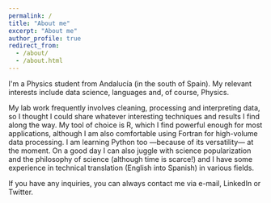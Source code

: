 ```yaml
---
permalink: /
title: "About me"
excerpt: "About me"
author_profile: true
redirect_from: 
  - /about/
  - /about.html
---
```


I'm a Physics student from Andalucía (in the south of Spain). My relevant interests include data science, languages and, of course, Physics.

My lab work frequently involves cleaning, processing and interpreting data, so I thought I could share whatever interesting techniques and results I find along the way. My tool of choice is R, which I find powerful enough for most applications, although I am also comfortable using Fortran for high-volume data processing. I am learning Python too —because of its versatility— at the moment. On a good day I can also juggle with science popularization and the philosophy of science (although time is scarce!) and I have some experience in technical translation (English into Spanish) in various fields.

If you have any inquiries, you can always contact me via e-mail, LinkedIn or Twitter.
